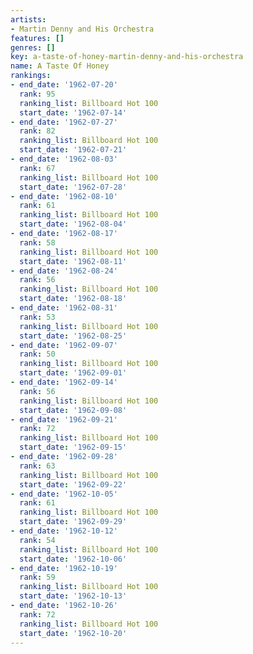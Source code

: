 ```yaml
---
artists:
- Martin Denny and His Orchestra
features: []
genres: []
key: a-taste-of-honey-martin-denny-and-his-orchestra
name: A Taste Of Honey
rankings:
- end_date: '1962-07-20'
  rank: 95
  ranking_list: Billboard Hot 100
  start_date: '1962-07-14'
- end_date: '1962-07-27'
  rank: 82
  ranking_list: Billboard Hot 100
  start_date: '1962-07-21'
- end_date: '1962-08-03'
  rank: 67
  ranking_list: Billboard Hot 100
  start_date: '1962-07-28'
- end_date: '1962-08-10'
  rank: 61
  ranking_list: Billboard Hot 100
  start_date: '1962-08-04'
- end_date: '1962-08-17'
  rank: 58
  ranking_list: Billboard Hot 100
  start_date: '1962-08-11'
- end_date: '1962-08-24'
  rank: 56
  ranking_list: Billboard Hot 100
  start_date: '1962-08-18'
- end_date: '1962-08-31'
  rank: 53
  ranking_list: Billboard Hot 100
  start_date: '1962-08-25'
- end_date: '1962-09-07'
  rank: 50
  ranking_list: Billboard Hot 100
  start_date: '1962-09-01'
- end_date: '1962-09-14'
  rank: 56
  ranking_list: Billboard Hot 100
  start_date: '1962-09-08'
- end_date: '1962-09-21'
  rank: 72
  ranking_list: Billboard Hot 100
  start_date: '1962-09-15'
- end_date: '1962-09-28'
  rank: 63
  ranking_list: Billboard Hot 100
  start_date: '1962-09-22'
- end_date: '1962-10-05'
  rank: 61
  ranking_list: Billboard Hot 100
  start_date: '1962-09-29'
- end_date: '1962-10-12'
  rank: 54
  ranking_list: Billboard Hot 100
  start_date: '1962-10-06'
- end_date: '1962-10-19'
  rank: 59
  ranking_list: Billboard Hot 100
  start_date: '1962-10-13'
- end_date: '1962-10-26'
  rank: 72
  ranking_list: Billboard Hot 100
  start_date: '1962-10-20'
---
```


